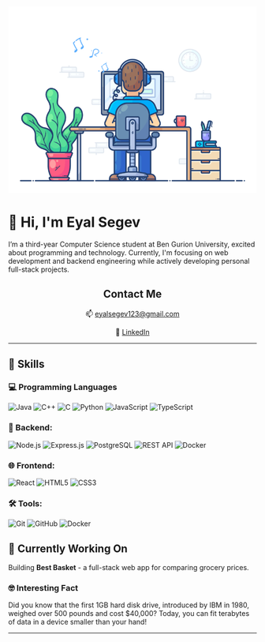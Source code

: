 <!-- Profile GIF with Programmer Vibe -->
<div align="center">
  <img src="https://raw.githubusercontent.com/SupianIDz/SupianIDz/main/coding.gif" alt="Coding Vibe" width="600"/>
</div>

# 👋 Hi, I'm Eyal Segev

I’m a third-year Computer Science student at Ben Gurion University, excited about programming and technology. Currently, I'm focusing on web development and backend engineering while actively developing personal full-stack projects.

<!-- Contact Information -->
<div align="center">
  <h2>Contact Me</h2>
  <p>📫 <a href="mailto:eyalsegev123@gmail.com">eyalsegev123@gmail.com</a></p>
  <p>💼 <a href="https://www.linkedin.com/in/eyal-segev/">LinkedIn</a></p>
</div>

---

## 🔧 Skills

### 💻 Programming Languages
![Java](https://img.shields.io/badge/Java-ED8B00?style=flat-square&logo=java&logoColor=white&logoSize=30)
![C++](https://img.shields.io/badge/C++-00599C?style=flat-square&logo=c%2B%2B&logoColor=white&logoSize=30)
![C](https://img.shields.io/badge/C-A8B400?style=flat-square&logo=c&logoColor=white&logoSize=30)
![Python](https://img.shields.io/badge/Python-3776AB?style=flat-square&logo=python&logoColor=white&logoSize=30)
![JavaScript](https://img.shields.io/badge/JavaScript-F7DF1E?style=flat-square&logo=javascript&logoColor=black&logoSize=30)
![TypeScript](https://img.shields.io/badge/TypeScript-007ACC?style=flat-square&logo=typescript&logoColor=white&logoSize=30)

### 🚀 Backend:
<p align="left">
  <img src="https://img.shields.io/badge/Node.js-339933?style=flat-square&logo=nodedotjs&logoColor=white&logoSize=30" alt="Node.js"/>
  <img src="https://img.shields.io/badge/Express.js-000000?style=flat-square&logo=express&logoColor=white&logoSize=30" alt="Express.js"/>
  <img src="https://img.shields.io/badge/PostgreSQL-4169E1?style=flat-square&logo=postgresql&logoColor=white&logoSize=30" alt="PostgreSQL"/>
  <img src="https://img.shields.io/badge/REST-02569B?style=flat-square&logo=restapi&logoColor=white&logoSize=30" alt="REST API"/>
  <img src="https://img.shields.io/badge/Docker-2496ED?style=flat-square&logo=docker&logoColor=white&logoSize=30" alt="Docker"/>
</p>

### 🌐 Frontend:
<p align="left">
  <img src="https://img.shields.io/badge/React-61DAFB?style=flat-square&logo=react&logoColor=black&logoSize=30" alt="React"/>
  <img src="https://img.shields.io/badge/HTML5-E34F26?style=flat-square&logo=html5&logoColor=white&logoSize=30" alt="HTML5"/>
  <img src="https://img.shields.io/badge/CSS3-1572B6?style=flat-square&logo=css3&logoColor=white&logoSize=30" alt="CSS3"/>
</p>

### 🛠 Tools:
<p align="left">
  <img src="https://img.shields.io/badge/Git-F05032?style=flat-square&logo=git&logoColor=white&logoSize=30" alt="Git"/>
  <img src="https://img.shields.io/badge/GitHub-181717?style=flat-square&logo=github&logoColor=white&logoSize=30" alt="GitHub"/>
  <img src="https://img.shields.io/badge/Docker-2496ED?style=flat-square&logo=docker&logoColor=white&logoSize=30" alt="Docker"/>
</p>


## 🎯 Currently Working On
Building **Best Basket** - a full-stack web app for comparing grocery prices.

### 🤓 Interesting Fact
Did you know that the first 1GB hard disk drive, introduced by IBM in 1980, weighed over 500 pounds and cost $40,000? Today, you can fit terabytes of data in a device smaller than your hand!

---

